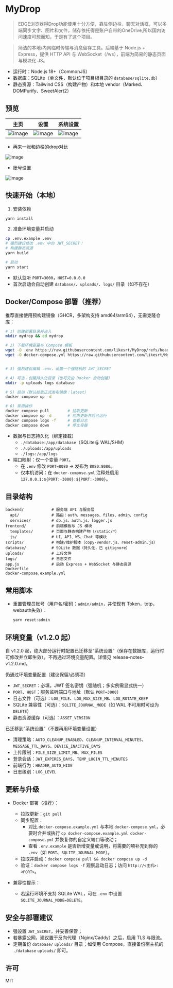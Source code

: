 # MyDrop
> EDGE浏览器得Drop功能使用十分方便，靠驻侧边栏，聊天对话框，可以多端同步文字、图片和文件，储存依托得是账户自带的OneDrive,所以国内访问速度可想而知，于是有了这个项目。

> 简洁的本地/内网临时传输与消息留存工具。后端基于 Node.js + Express，提供 HTTP API 与 WebSocket（/ws），前端为简易的静态页面与模块化 JS。

- 运行时：Node.js 18+（CommonJS）
- 数据库：SQLite（单文件，默认位于项目根目录的 `database/sqlite.db`）
- 静态资源：Tailwind CSS（构建产物）和本地 vendor（Marked、DOMPurify、SweetAlert2）

## 预览
|主页|设置|系统设置|
|---|---|---|
|![image](https://cdn.nodeimage.com/i/WuMtDwuGlMEVXspLvjLM2cWlFvAzX9Xf.png)|![image](https://cdn.nodeimage.com/i/Y12yMfGxohLCN0JemuHABggcVYsIdFer.png)|![image](https://cdn.nodeimage.com/i/I6GNijfv5vEh8Zx0wsgr8wX8BMWzSgpg.png)|

- ~~再来一张和边栏的drop对比~~

![image](https://cdn.nodeimage.com/i/3PVCCZbji7nzpijPwR8H0pBrf9uVfpzO.png)

- 账号设置

![image](https://cdn.nodeimage.com/i/PPYaj2xCaZrMlMuMlNjksJ5kVa7toBXX.png)


## 快速开始（本地）

1) 安装依赖

```bash
yarn install
```

2) 准备环境变量并启动

```bash
cp .env.example .env
# 强烈建议修改 .env 中的 JWT_SECRET！
# 构建静态资源
yarn build

# 启动
yarn start
```

- 默认监听 `PORT=3000`，`HOST=0.0.0.0`
- 首次启动会自动创建 `database/`、`uploads/`、`logs/` 目录（如不存在）

## Docker/Compose 部署（推荐）

推荐直接使用预构建镜像（GHCR，多架构支持 amd64/arm64），无需克隆仓库：

```bash
# 1) 创建部署目录并进入
mkdir mydrop && cd mydrop

# 2) 下载环境变量与 Compose 模板
wget -O .env https://raw.githubusercontent.com/likesrt/MyDrop/refs/heads/main/.env.example
wget -O docker-compose.yml https://raw.githubusercontent.com/likesrt/MyDrop/refs/heads/main/docker-compose.example.yml


# 3) 强烈建议编辑 .env，设置一个强随机的 JWT_SECRET

# 4) 可选：创建持久化目录（也可交由 Docker 自动创建）
mkdir -p uploads logs database

# 5) 启动（默认拉取正式发布镜像：latest）
docker compose up -d

# 6) 常用操作
docker compose pull        # 拉取更新
docker compose up -d       # 应用更新并后台运行
docker compose logs -f     # 查看日志
docker compose down        # 停止容器
```

- 数据与日志持久化（绑定挂载）
  - `./database:/app/database`（SQLite与 WAL/SHM）
  - `./uploads:/app/uploads`
  - `./logs:/app/logs`
- 端口映射：仅一个变量 `PORT`。
  - 在 `.env` 修改 `PORT=8080` → 发布为 `8080:8080`。
  - 仅本机访问：在 `docker-compose.yml` 注释处启用 `127.0.0.1:${PORT:-3000}:${PORT:-3000}`。


## 目录结构

```
backend/            # 服务端 API 与服务层
  api/              # 路由：auth、messages、files、admin、config
  services/         # db.js、auth.js、logger.js
frontend/           # 前端模板与 JS 模块
  templates/        # 页面与静态构建产物（/static/*）
  js/               # UI、API、WS、Chat 等模块
scripts/            # 构建/维护脚本（copy-vendor.js、reset-admin.js）
database/           # SQLite 数据（持久化，已 gitignore）
uploads/            # 上传文件
logs/               # 日志文件
app.js              # 启动 Express + WebSocket 与静态资源
Dockerfile          
docker-compose.example.yml  
```

## 常用脚本

- 重置管理员账号（用户名/密码：`admin/admin`，并使现有 Token，totp，webauth失效）：
  ```bash
  yarn reset:admin
  ```

## 环境变量（v1.2.0 起）

自 v1.2.0 起，绝大部分运行时配置已迁移至“系统设置”（保存在数据库，运行时可修改并立即生效），不再通过环境变量配置。详情见 release-notes-v1.2.0.md。

仍通过环境变量配置（建议保留/必须项）
- `JWT_SECRET`：必填，JWT 签名密钥（强随机；多实例需显式统一）
- `PORT`、`HOST`：服务监听端口与地址（默认 `PORT=3000`）
- 日志文件（可选）：`LOG_FILE`、`LOG_MAX_SIZE_MB`、`LOG_ROTATE_KEEP`
- SQLite 兼容性（可选）：`SQLITE_JOURNAL_MODE`（如 WAL 不可用时可设为 `DELETE`）
- 静态资源缓存（可选）：`ASSET_VERSION`

已迁移到“系统设置”（不要再用环境变量设置）
- 清理策略：`AUTO_CLEANUP_ENABLED`、`CLEANUP_INTERVAL_MINUTES`、`MESSAGE_TTL_DAYS`、`DEVICE_INACTIVE_DAYS`
- 上传限制：`FILE_SIZE_LIMIT_MB`、`MAX_FILES`
- 登录会话：`JWT_EXPIRES_DAYS`、`TEMP_LOGIN_TTL_MINUTES`
- 前端行为：`HEADER_AUTO_HIDE`
- 日志级别：`LOG_LEVEL`

## 更新与升级

- Docker 部署（推荐）：
  - 拉取更新：`git pull`
  - 同步配置：
    - 对比 `docker-compose.example.yml` 与本地 `docker-compose.yml`，必要时合并或执行 `cp docker-compose.example.yml docker-compose.yml` 并恢复你的自定义端口等改动；
    - 查看 `.env.example` 是否新增变量或说明，将需要的项补充到你的 `.env`（如 `PORT`、`SQLITE_JOURNAL_MODE`）。
  - 拉取并启动：`docker compose pull && docker compose up -d`
  - 验证：`docker compose logs -f` 观察启动日志；访问 `http://<主机>:<PORT>`。

- 兼容性提示：
  - 若运行环境不支持 SQLite WAL，可在 `.env` 中设置 `SQLITE_JOURNAL_MODE=DELETE`。

## 安全与部署建议

- 强设置 `JWT_SECRET`，并妥善保管；
- 若暴露公网，建议置于反向代理（Nginx/Caddy）之后，启用 TLS 与限流。
- 定期备份 `database/` `uploads/` 目录；如使用 Compose，直接备份宿主机的 `./database`  `uploads/` 即可。

## 许可

MIT
